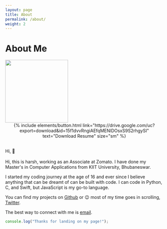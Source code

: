 ```yaml
---
layout: page
title: About
permalink: /about/
weight: 2
---
```


# **About Me**

<img src="{{ site.url }}/{{ site.author.image }}" width="200px" class="wow animated jackInTheBox" data-wow-delay=".2s">

<center>{% include elements/button.html link="https://drive.google.com/uc?export=download&id=15f1dvvRngiAEfqMENlDOsxS9S2rhgySI" text="Download Resume" size="sm" %}
</center><br>

Hi, :wave: <br><br>
Hi, this is harsh, working as an Associate at Zomato. I have done my Master's in Computer Applications from KIIT University, Bhubaneswar.

I started my coding journey at the age of 16 and ever since I believe anything that can be dreamt of can be built with code.
I can code in Python, C, and Swift, but JavaScript is my go-to language.

You can find my projects on <a target="_blank" href="https://github.com/harshvarddhantiwari">Github</a> or :wink: most of my time goes in scrolling, <a target="_blank" href="twitter.com/imharshhub">Twitter</a>.

The best way to connect with me is <a href="mailto:harshk915@gmail.com">email</a>.

``` javascript
console.log("Thanks for landing on my page!");
```


<!-- 
<div class="row">
{% include about/skills.html title="Programming Skills" source=site.data.programming-skills %}
{% include about/skills.html title="Other Skills" source=site.data.other-skills %}
</div> 

<div class="row">
{% include about/timeline.html %}
</div> -->
